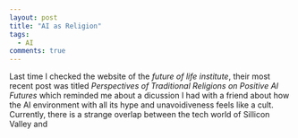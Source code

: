 ```yaml
---
layout: post
title: "AI as Religion"
tags: 
  - AI
comments: true
---
```


Last time I checked the website of the *future of life institute*, their most recent post was titled *Perspectives of Traditional Religions on Positive AI Futures* which reminded me about a dicussion I had with a friend about how the AI environment with all its hype and unavoidiveness feels like a cult.
Currently, there is a strange overlap between the tech world of Sillicon Valley and